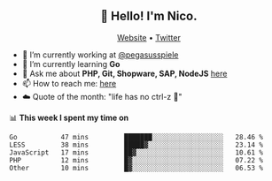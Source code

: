 <h2 align="center">👋 Hello! I'm Nico.</h2>
<p align="center">
  <a href="https://gruselhaus.com">Website</a> •
  <a href="https://twitter.com/NicoFinkernagel">Twitter</a>
</p>


- 🔭 I’m currently working at [@pegasusspiele](https://github.com/pegasusspiele)
- 🌱 I’m currently learning **Go**
- 💬 Ask me about **PHP, Git, Shopware, SAP, NodeJS** [here](https://github.com/gruselhaus/gruselhaus/issues)
- 📫 How to reach me: [here](https://github.com/gruselhaus/gruselhaus/issues)
- ☁️ Quote of the month: "life has no ctrl-z 🌴"

📊 **This week I spent my time on**
<!--START_SECTION:waka-->
```text
Go           47 mins         ███████░░░░░░░░░░░░░░░░░░   28.46 % 
LESS         38 mins         █████▓░░░░░░░░░░░░░░░░░░░   23.14 % 
JavaScript   17 mins         ██▓░░░░░░░░░░░░░░░░░░░░░░   10.61 % 
PHP          12 mins         █▓░░░░░░░░░░░░░░░░░░░░░░░   07.22 % 
Other        10 mins         █▓░░░░░░░░░░░░░░░░░░░░░░░   06.53 % 
```
<!--END_SECTION:waka-->
